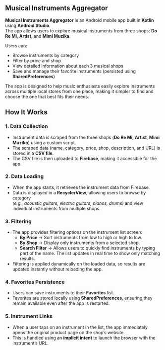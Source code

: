 ## Musical Instruments Aggregator

**Musical Instruments Aggregator** is an Android mobile app built in **Kotlin** using **Android Studio**.  
The app allows users to explore musical instruments from three shops: **Do Re Mi**, **Artist**, and **Mimi Muzika**.  

Users can:
- Browse instruments by category
- Filter by price and shop 
- View detailed information about each 3 musical shops 
- Save and manage their favorite instruments (persisted using **SharedPreferences**)  

The app is designed to help music enthusiasts easily explore instruments across multiple local stores from one place, making it simpler to find and choose the one that best fits their needs.


##  How It Works

### 1. Data Collection 
- Instrument data is scraped from the three shops (**Do Re Mi**, **Artist**, **Mimi Muzika**) using a custom script.  
- The scraped data (name, category, price, shop, description, and URL) is stored in a **CSV file**.  
- The CSV file is then uploaded to **Firebase**, making it accessible for the app.

### 2. Data Loading
- When the app starts, it retrieves the instrument data from Firebase.  
- Data is displayed in a **RecyclerView**, allowing users to browse by category  
  *(e.g., acoustic guitars, electric guitars, pianos, drums)* and view individual instruments from multiple shops.

### 3. Filtering 
- The app provides filtering options on the instrument list screen:  
  - **By Price** → Sort instruments from low to high or high to low.  
  - **By Shop** → Display only instruments from a selected shop.
  - **Search Filter** → Allows users to quickly find instruments by typing part of the name. The list updates in real time to show only matching results.
- Filtering is applied dynamically on the loaded data, so results are updated instantly without reloading the app.

### 4. Favorites Persistence
- Users can save instruments to their **Favorites** list.  
- Favorites are stored locally using **SharedPreferences**, ensuring they remain available even after the app is restarted.

### 5. Instrument Links
- When a user taps on an instrument in the list, the app immediately opens the original product page on the shop’s website.  
- This is handled using an **implicit intent** to launch the browser with the instrument’s URL.


